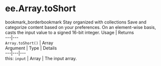  
#  ee.Array.toShort
bookmark_borderbookmark Stay organized with collections  Save and categorize content based on your preferences. 
On an element-wise basis, casts the input value to a signed 16-bit integer.
Usage | Returns  
---|---  
`Array.toShort()` | Array  
Argument | Type | Details  
---|---|---  
this: `input` | Array | The input array.  
